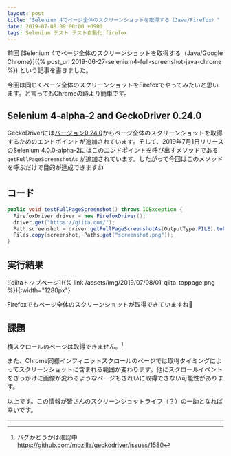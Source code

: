 ```yaml
---
layout: post
title: "Selenium 4でページ全体のスクリーンショットを取得する（Java/Firefox）"
date: 2019-07-08 09:00:00 +0900
tags: Selenium テスト テスト自動化 firefox
---
```


前回 [Selenium 4でページ全体のスクリーンショットを取得する（Java/Google Chrome）]({% post_url 2019-06-27-selenium4-full-screenshot-java-chrome %}) という記事を書きました。

今回は同じくページ全体のスクリーンショットをFirefoxでやってみたいと思います。と言ってもChromeの時より簡単です。

## Selenium 4-alpha-2 and GeckoDriver 0.24.0

GeckoDriverには[バージョン0.24.0](https://github.com/mozilla/geckodriver/releases/tag/v0.24.0)からページ全体のスクリーンショットを取得するためのエンドポイントが追加されています。そして、2019年7月1日リリースのSelenium 4.0.0-alpha-2にはこのエンドポイントを呼び出すメソッドである `getFullPageScreenshotAs` が追加されています。したがって今回はこのメソッドを呼ぶだけで目的が達成できます👍

## コード

```java
public void testFullPageScreenshot() throws IOException {
  FirefoxDriver driver = new FirefoxDriver();
  driver.get("https://qiita.com/");
  Path screenshot = driver.getFullPageScreenshotAs(OutputType.FILE).toPath();
  Files.copy(screenshot, Paths.get("screenshot.png"));
}
```
## 実行結果

![qiitaトップページ]({% link /assets/img/2019/07/08/01_qiita-toppage.png %}){:width="1280px"}

Firefoxでもページ全体のスクリーンショットが取得できていますね🎉

## 課題

横スクロールのページは取得できません。[^1]

また、Chrome同様インフィニットスクロールのページでは取得タイミングによってスクリーンショットに含まれる範囲が変わります。他にスクロールイベントをきっかけに画像が変わるようなページもきれいに取得できない可能性があります。


以上です。この情報が皆さんのスクリーンショットライフ（？）の一助となれば幸いです。

---

[^1]: バグかどうかは確認中 <https://github.com/mozilla/geckodriver/issues/1580>